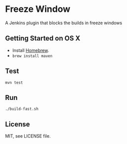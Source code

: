 # Freeze Window

A Jenkins plugin that blocks the builds in freeze windows

## Getting Started on OS X

 - Install [Homebrew](http://brew.sh).
 - `brew install maven`

## Test

    mvn test

## Run

    ./build-fast.sh

## License

MIT, see LICENSE file.
